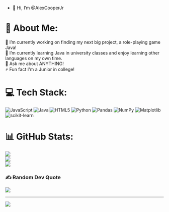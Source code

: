- 👋 Hi, I’m @AlexCooperJr
# 💫 About Me:
🔭 I’m currently working on finding my next big project, a role-playing game Java!<br>🌱 I’m currently learning Java in university classes and enjoy learning other languages on my own time.<br>💬 Ask me about ANYTHING!<br>⚡ Fun fact I'm a Junior in college!


# 💻 Tech Stack:
![JavaScript](https://img.shields.io/badge/javascript-%23323330.svg?style=for-the-badge&logo=javascript&logoColor=%23F7DF1E) ![Java](https://img.shields.io/badge/java-%23ED8B00.svg?style=for-the-badge&logo=openjdk&logoColor=white) ![HTML5](https://img.shields.io/badge/html5-%23E34F26.svg?style=for-the-badge&logo=html5&logoColor=white) ![Python](https://img.shields.io/badge/python-3670A0?style=for-the-badge&logo=python&logoColor=ffdd54) ![Pandas](https://img.shields.io/badge/pandas-%23150458.svg?style=for-the-badge&logo=pandas&logoColor=white) ![NumPy](https://img.shields.io/badge/numpy-%23013243.svg?style=for-the-badge&logo=numpy&logoColor=white) ![Matplotlib](https://img.shields.io/badge/Matplotlib-%23ffffff.svg?style=for-the-badge&logo=Matplotlib&logoColor=black) ![scikit-learn](https://img.shields.io/badge/scikit--learn-%23F7931E.svg?style=for-the-badge&logo=scikit-learn&logoColor=white)
# 📊 GitHub Stats:
![](https://github-readme-stats.vercel.app/api?username=AlexCooperJr&theme=dark&hide_border=false&include_all_commits=false&count_private=false)<br/>
![](https://github-readme-streak-stats.herokuapp.com/?user=AlexCooperJr&theme=dark&hide_border=false)<br/>
![](https://github-readme-stats.vercel.app/api/top-langs/?username=AlexCooperJr&theme=dark&hide_border=false&include_all_commits=false&count_private=false&layout=compact)

### ✍️ Random Dev Quote
![](https://quotes-github-readme.vercel.app/api?type=horizontal&theme=radical)

---
[![](https://visitcount.itsvg.in/api?id=AlexCooperJr&icon=0&color=1)](https://visitcount.itsvg.in)

<!-- Proudly created with GPRM ( https://gprm.itsvg.in ) -->
